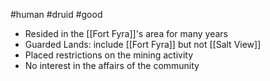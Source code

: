 #human #druid #good 

- Resided in the [[Fort Fyra]]'s area for many years
- Guarded Lands: include [[Fort Fyra]] but not [[Salt View]]
- Placed restrictions on the mining activity
- No interest in the affairs of the community